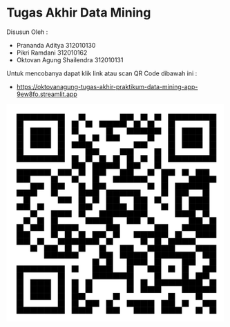 # Tugas Akhir Data Mining
Disusun Oleh :

- Prananda Aditya	312010130
- Pikri Ramdani	312010162
- Oktovan Agung Shailendra	312010131

Untuk mencobanya dapat klik link atau scan QR Code dibawah ini :
- https://oktovanagung-tugas-akhir-praktikum-data-mining-app-9ew8fo.streamlit.app

![qrcode](assets/scan_to_try.png)
